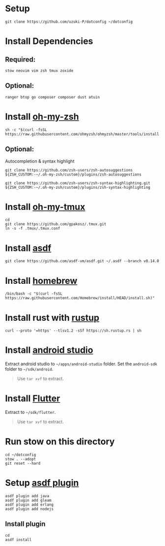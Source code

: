 # Setup

```
git clone https://github.com/uzuki-P/dotconfig ~/dotconfig
```

# Install Dependencies

## Required: 

```
stow neovim vim zsh tmux zoxide 
```

## Optional: 

```
ranger btop go composer composer dust atuin 
```

# Install [oh-my-zsh](https://ohmyz.sh/#install)

```
sh -c "$(curl -fsSL https://raw.githubusercontent.com/ohmyzsh/ohmyzsh/master/tools/install.sh)"
```

## Optional:

Autocompletion & syntax highlight

```
git clone https://github.com/zsh-users/zsh-autosuggestions ${ZSH_CUSTOM:-~/.oh-my-zsh/custom}/plugins/zsh-autosuggestions

git clone https://github.com/zsh-users/zsh-syntax-highlighting.git ${ZSH_CUSTOM:-~/.oh-my-zsh/custom}/plugins/zsh-syntax-highlighting
```

# Install [oh-my-tmux](https://github.com/gpakosz/.tmux?tab=readme-ov-file#installation)

```
cd
git clone https://github.com/gpakosz/.tmux.git
ln -s -f .tmux/.tmux.conf
```

# Install [asdf](https://asdf-vm.com/guide/getting-started.html#official-download)

```
git clone https://github.com/asdf-vm/asdf.git ~/.asdf --branch v0.14.0
```

# Install [homebrew](https://brew.sh/)

```
/bin/bash -c "$(curl -fsSL https://raw.githubusercontent.com/Homebrew/install/HEAD/install.sh)"
```

# Install rust with [rustup](https://rustup.rs/)

```
curl --proto '=https' --tlsv1.2 -sSf https://sh.rustup.rs | sh
```

# Install [android studio](https://developer.android.com/studio)

Extract android studio to `~/apps/android-studio` folder. Set the `android-sdk` folder to `~/sdk/android`.

> Use `tar xvf` to extract.

# Install  [Flutter](https://docs.flutter.dev/get-started/install/linux/android?tab=download#install-the-flutter-sdk)

Extract to `~/sdk/flutter`.

> Use `tar xvf` to extract.

# Run stow on this directory

```
cd ~/dotconfig
stow . --adopt
git reset --hard
```

# Setup [asdf plugin](https://asdf-vm.com/manage/plugins.html#add)

```
asdf plugin add java
asdf plugin add gleam 
asdf plugin add erlang 
asdf plugin add nodejs 
```

## Install plugin

```
cd 
asdf install
```

